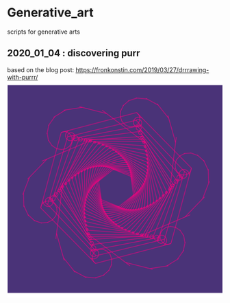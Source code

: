 # Generative_art
scripts for generative arts

## 2020_01_04 : discovering purr
based on the blog post: https://fronkonstin.com/2019/03/27/drrrawing-with-purrr/
![purple_plot](2020_01_04/plot_purple.png)
